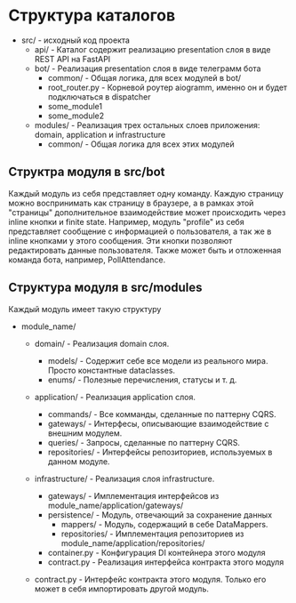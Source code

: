 # Структура каталогов

- src/ - исходный код проекта
     - api/ - Каталог содержит реализацию presentation слоя в виде REST API на FastAPI
     - bot/ - Реализация presentation слоя в виде телеграмм бота
        - common/ - Общая логика, для всех модулей в bot/
        - root_router.py - Корневой роутер aiogramm, именно он и будет подключаться в dispatcher
        - some_module1
        - some_module2
     - modules/ - Реализация трех остальных слоев приложения: domain, application и infrastructure
        - common/ - Общая логика для всех этих модулей


## Структра модуля в src/bot

Каждый модуль из себя представляет одну команду. Каждую страницу можно воспринимать как страницу в браузере, а в рамках этой
"страницы" дополнительное взаимодействие может происходить через inline кнопки и finite state. Например, модуль "profile" из
себя представляет сообщение с информацией о пользователя, а так же в inline кнопками у этого сообщения. Эти кнопки позволяют
редактировать данные пользователя. Также может быть и отложенная команда бота, например, PollAttendance.

## Структура модуля в src/modules 

Каждый модуль имеет такую структуру

- module_name/
    - domain/ - Реализация domain слоя.
        - models/ - Содержит себе все модели из реального мира. Просто константные dataclasses.
        - enums/ - Полезные перечисления, статусы и т. д.

    - application/ - Реализация application слоя.
        - commands/ - Все комманды, сделанные по паттерну CQRS.
        - gateways/ - Интерфесы, описывающие взаимодействие с внешним модулем.
        - queries/ - Запросы, сделанные по паттерну CQRS.
        - repositories/ - Интерфейсы репозиториев, используемых в данном модуле.

    - infrastructure/ - Реализация слоя infrastructure.
        - gateways/ - Имплементация интерфейсов из module_name/application/gateways/
        - persistence/ - Модуль, отвечающий за сохранение данных
            - mappers/ - Модуль, содержащий в себе DataMappers.
            - repositories/ - Имплементация репозиториев из module_name/application/repositories/
        - container.py - Конфигурация DI контейнера этого модуля
        - contract.py - Реализация интерфейса контракта этого модуля

    - contract.py - Интерфейс контракта этого модуля. Только его может в себя импортировать другой модуль.
